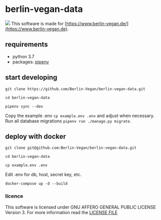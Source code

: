 # berlin-vegan-data
![](https://www.berlin-vegan.de/wp-content/themes/dorayakichildthemefolder/images/bv-header.png)
This software is made for [https://www.berlin-vegan.de/](https://www.berlin-vegan.de).
## requirements
* python 3.7
* packages: [pipenv](https://github.com/pypa/pipenv)
## start developing
```
git clone https://github.com/Berlin-Vegan/berlin-vegan-data.git
```
```
cd berlin-vegan-data
```
```
pipenv sync --dev
```
Copy the example .env ```cp example.env .env``` and adjust when necessary. Run all database migrations ```pipenv run ./manage.py migrate```.
## deploy with docker
```
git clone git@github.com:Berlin-Vegan/berlin-vegan-data.git
```
```
cd berlin-vegan-data
```
```
cp example.env .env
```
Edit .env for db, host, secret key, etc.
```
docker-compose up -d --build
```
### licence
This software is licensed under GNU AFFERO GENERAL PUBLIC LICENSE Version 3. For more information read the [LICENSE FILE](https://github.com/Berlin-Vegan/berlin-vegan-data/blob/master/LICENSE)
